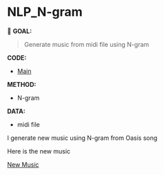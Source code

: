 # NLP_N-gram
:round_pushpin: **GOAL:**
> Generate music from midi file using N-gram

**CODE:** 
- [Main](./main.ipynb)

**METHOD:**
- N-gram

**DATA:**  
- midi file

I generate new music using N-gram from Oasis song

Here is the new music

[New Music](./output.mid)
